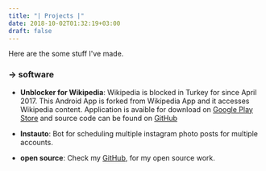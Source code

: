 ```yaml
---
title: "| Projects |"
date: 2018-10-02T01:32:19+03:00
draft: false
---
```


Here are the some stuff I've made.

### -> software

 - **Unblocker for Wikipedia**: Wikipedia is blocked in Turkey for since April 2017. This Android App is forked from Wikipedia App and it accesses Wikipedia content. Application is avaible for download on [Google Play Store](https://play.google.com/store/apps/details?id=org.engelkaldir.unblockerfor) and source code can be found on [GitHub](https://github.com/vikiengelkaldir/vek)

 - **Instauto**: Bot for scheduling multiple instagram photo posts for multiple accounts.

- **open source**: Check my [GitHub](https://github.com/ozkc), for my open source work.


